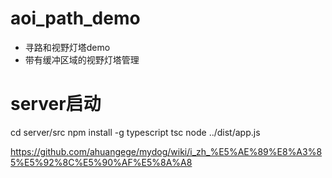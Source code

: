# aoi_path_demo
* 寻路和视野灯塔demo
* 带有缓冲区域的视野灯塔管理




# server启动
cd server/src
npm install -g typescript
tsc
node ../dist/app.js

https://github.com/ahuangege/mydog/wiki/i_zh_%E5%AE%89%E8%A3%85%E5%92%8C%E5%90%AF%E5%8A%A8
